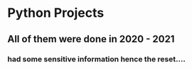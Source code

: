 # Python Projects
## All of them were done in 2020 - 2021
### had some sensitive information hence the reset....
